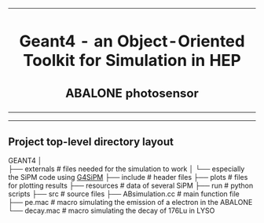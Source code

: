 <table align="center"><tr><td align="center" width="9999">

# Geant4 - an Object-Oriented Toolkit for Simulation in HEP
## ABALONE photosensor

</td></tr></table>

----------------------------------------------------------------------------------------------------------------------------------------------------------------

## Project top-level directory layout

  GEANT4
  │  
  ├── externals                      # files needed for the simulation to work 
  │					└── especially the SiPM code using [G4SiPM](https://github.com/ntim/g4sipm)
  ├── include                        # header files
  ├── plots                          # files for plotting results
  ├── resources                      # data of several SiPM
  ├── run			           # python scripts
  ├── src			           # source files
  ├── ABsimulation.cc		   # main function file
  ├── pe.mac			   # macro simulating the emission of a electron in the ABALONE
  └── decay.mac                      # macro simulating the decay of 176Lu in LYSO

